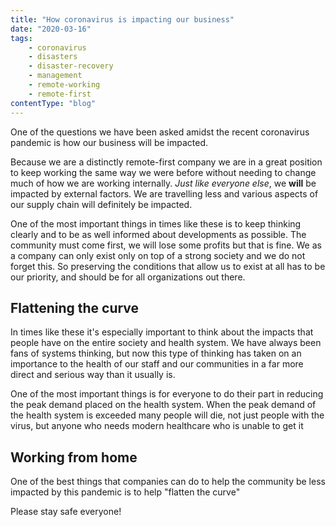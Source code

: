 ```yaml
---
title: "How coronavirus is impacting our business"
date: "2020-03-16"
tags: 
    - coronavirus
    - disasters
    - disaster-recovery
    - management
    - remote-working
    - remote-first
contentType: "blog"
---
```


One of the questions we have been asked amidst the recent coronavirus pandemic is how our business will be impacted.

Because we are a distinctly remote-first company we are in a great position to keep working the same way we were before without needing to change much of how we are working internally. *Just like everyone else*, we **will** be impacted by external factors. We are travelling less and various aspects of our supply chain will definitely be impacted.

One of the most important things in times like these is to keep thinking clearly and to be as well informed about developments as possible.
The community must come first, we will lose some profits but that is fine. We as a company can only exist only on top of a strong society and we do not forget this.
So preserving the conditions that allow us to exist at all has to be our priority, and should be for all organizations out there.

## Flattening the curve

In times like these it's especially important to think about the impacts that people have on the entire society and health system.
We have always been fans of systems thinking, but now this type of thinking has taken on an importance to the health of our staff and our communities in a far more direct and serious way than it usually is.

One of the most important things is for everyone to do their part in reducing the peak demand placed on the health system. When the peak demand of the health system is exceeded many people will die, not just people with the virus, but anyone who needs modern healthcare who is unable to get it


## Working from home

One of the best things that companies can do to help the community be less impacted by this pandemic is to help "flatten the curve" 

Please stay safe everyone!